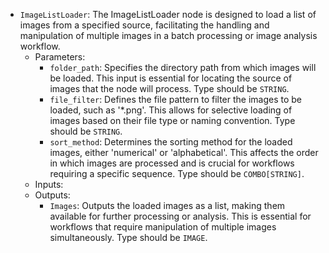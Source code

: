 - `ImageListLoader`: The ImageListLoader node is designed to load a list of images from a specified source, facilitating the handling and manipulation of multiple images in a batch processing or image analysis workflow.
    - Parameters:
        - `folder_path`: Specifies the directory path from which images will be loaded. This input is essential for locating the source of images that the node will process. Type should be `STRING`.
        - `file_filter`: Defines the file pattern to filter the images to be loaded, such as '*.png'. This allows for selective loading of images based on their file type or naming convention. Type should be `STRING`.
        - `sort_method`: Determines the sorting method for the loaded images, either 'numerical' or 'alphabetical'. This affects the order in which images are processed and is crucial for workflows requiring a specific sequence. Type should be `COMBO[STRING]`.
    - Inputs:
    - Outputs:
        - `Images`: Outputs the loaded images as a list, making them available for further processing or analysis. This is essential for workflows that require manipulation of multiple images simultaneously. Type should be `IMAGE`.
